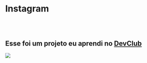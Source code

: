 <h1>Instagram</h1>
<br>
<br>
<h2>Esse foi um projeto eu aprendi no <a href="https://rodolfomori.com.br/devclub">DevClub</a></h2>

<img src="https://github.com/viniciuscruz11/pagina-inicial-Instagram/blob/main/img/Captura%20de%20Tela%20(2444).png?raw=true"/>
